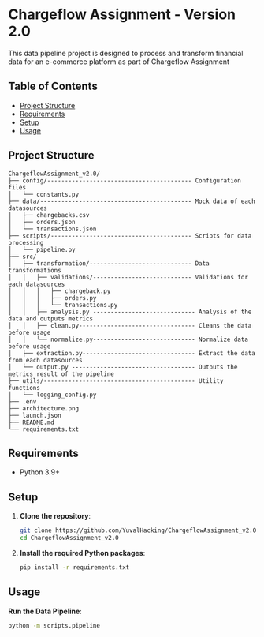 # Chargeflow Assignment - Version 2.0

This data pipeline project is designed to process and transform financial data for an e-commerce platform as part of Chargeflow Assignment

## Table of Contents

- [Project Structure](#project-structure)
- [Requirements](#requirements)
- [Setup](#setup)
- [Usage](#usage)

## Project Structure

```
ChargeflowAssignment_v2.0/
├── config/----------------------------------------- Configuration files
│   └── constants.py
├── data/------------------------------------------- Mock data of each datasources
│   ├── chargebacks.csv
│   ├── orders.json
│   └── transactions.json
├── scripts/---------------------------------------- Scripts for data processing
│   └── pipeline.py
├── src/
│   ├── transformation/----------------------------- Data transformations
│   │   ├── validations/---------------------------- Validations for each datasources
│   │   │   ├── chargeback.py
│   │   │   ├── orders.py
│   │   │   └── transactions.py
│   │   ├── analysis.py ----------------------------- Analysis of the data and outputs metrics
│   │   ├── clean.py--------------------------------- Cleans the data before usage
│   │   └── normalize.py----------------------------- Normalize data before usage
│   ├── extraction.py-------------------------------- Extract the data from each datasources
│   └── output.py ----------------------------------- Outputs the metrics result of the pipeline 
├── utils/------------------------------------------- Utility functions
│   └── logging_config.py
├── .env
├── architecture.png
├── launch.json
├── README.md
└── requirements.txt
```

## Requirements

- Python 3.9+

## Setup

1. **Clone the repository**:
    ```sh
    git clone https://github.com/YuvalHacking/ChargeflowAssignment_v2.0
    cd ChargeflowAssignment_v2.0
    ```

2. **Install the required Python packages**:
    ```sh
    pip install -r requirements.txt
    ```

## Usage

**Run the Data Pipeline**:
```sh
python -m scripts.pipeline
```